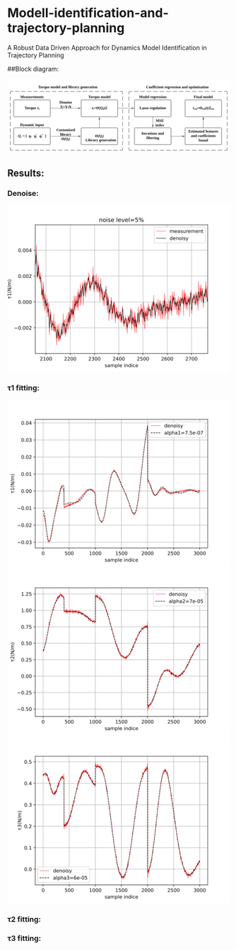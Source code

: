 # Modell-identification-and-trajectory-planning
A Robust Data Driven Approach for Dynamics Model Identification in Trajectory Planning

##Block diagram:
<p align="center">
<img src="model identification and trajectory planning/result_svg/Blank diagram.svg">
</p>

## Results:
### Denoise:
<p align="center">
<img src="model identification and trajectory planning/result_svg/denoise.svg">
</p>

### τ1 fitting:
<p align="centre">
<img src="model identification and trajectory planning/result_svg/t1t.svg">
<img src="model identification and trajectory planning/result_svg/t2t.svg">
<img src="model identification and trajectory planning/result_svg/t3t.svg">
</p>

### τ2 fitting:

### τ3 fitting:
